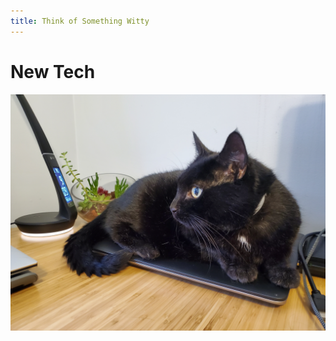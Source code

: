 ```yaml
---
title: Think of Something Witty
---
```


# New Tech

![frida](../assets/drafts/new-tech/frida.jpg)

